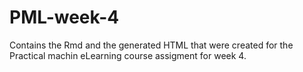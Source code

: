 # PML-week-4
Contains the Rmd and the generated HTML that were created for the Practical machin eLearning course assigment for week 4.
